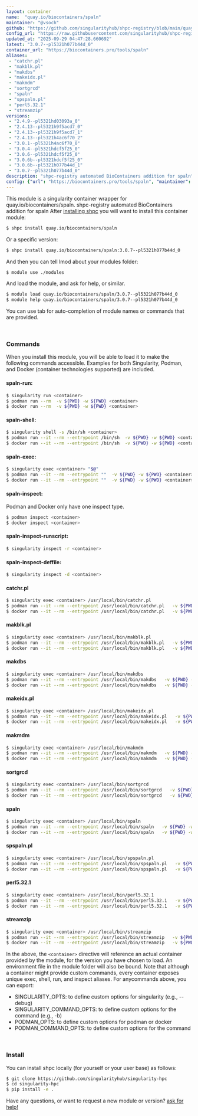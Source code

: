 ```yaml
---
layout: container
name:  "quay.io/biocontainers/spaln"
maintainer: "@vsoch"
github: "https://github.com/singularityhub/shpc-registry/blob/main/quay.io/biocontainers/spaln/container.yaml"
config_url: "https://raw.githubusercontent.com/singularityhub/shpc-registry/main/quay.io/biocontainers/spaln/container.yaml"
updated_at: "2025-09-29 04:47:28.660692"
latest: "3.0.7--pl5321h077b44d_0"
container_url: "https://biocontainers.pro/tools/spaln"
aliases:
 - "catchr.pl"
 - "makblk.pl"
 - "makdbs"
 - "makeidx.pl"
 - "makmdm"
 - "sortgrcd"
 - "spaln"
 - "spspaln.pl"
 - "perl5.32.1"
 - "streamzip"
versions:
 - "2.4.9--pl5321hd03093a_0"
 - "2.4.13--pl5321h9f5acd7_0"
 - "2.4.13--pl5321h9f5acd7_1"
 - "2.4.13--pl5321h4ac6f70_2"
 - "3.0.1--pl5321h4ac6f70_0"
 - "3.0.4--pl5321hdcf5f25_0"
 - "3.0.6--pl5321hdcf5f25_0"
 - "3.0.6b--pl5321hdcf5f25_0"
 - "3.0.6b--pl5321h077b44d_1"
 - "3.0.7--pl5321h077b44d_0"
description: "shpc-registry automated BioContainers addition for spaln"
config: {"url": "https://biocontainers.pro/tools/spaln", "maintainer": "@vsoch", "description": "shpc-registry automated BioContainers addition for spaln", "latest": {"3.0.7--pl5321h077b44d_0": "sha256:e1c03c8eab2debb63713db52f068923de5d2ecf9ee7a7cb4efda17a48667248a"}, "tags": {"2.4.9--pl5321hd03093a_0": "sha256:34800f4b833dbeaefb8795acfcc53083680e2bb1baa5ea01b680d52764dec858", "2.4.13--pl5321h9f5acd7_0": "sha256:56acb30ea1b953c21a8e8e76d7ba6118bbcf9860f2dcd3e4a4fda66b75400927", "2.4.13--pl5321h9f5acd7_1": "sha256:2ace59f46140dd2ab4d8abba3fb31b2c0fa227e01b7c53e95f0c5ce396effb73", "2.4.13--pl5321h4ac6f70_2": "sha256:a70af0d5daf8c0e9d13d8d7bd6f8f5230ecbd8c7d016c0d7e636047c4e710fcf", "3.0.1--pl5321h4ac6f70_0": "sha256:eac11f9a86d2e0fcaa25191122498b2d7538810b0a38e2146ae52bad4ba18d64", "3.0.4--pl5321hdcf5f25_0": "sha256:862f09e437de86f2cc937fc3f8846e98d4e1c3ac612728ee3325657542391c5b", "3.0.6--pl5321hdcf5f25_0": "sha256:957dbb276068579a8aee4fe9d339c0d48166a60ce74bfeb8c04231903bd5d4a3", "3.0.6b--pl5321hdcf5f25_0": "sha256:369473900c9e9ecd0942792b114b598ba778d9302da83193fa95b6f27cd1b130", "3.0.6b--pl5321h077b44d_1": "sha256:918b99867b16845930c5c4171b7088412b9a94c3d2383dc9627493bf261400ac", "3.0.7--pl5321h077b44d_0": "sha256:e1c03c8eab2debb63713db52f068923de5d2ecf9ee7a7cb4efda17a48667248a"}, "docker": "quay.io/biocontainers/spaln", "aliases": {"catchr.pl": "/usr/local/bin/catchr.pl", "makblk.pl": "/usr/local/bin/makblk.pl", "makdbs": "/usr/local/bin/makdbs", "makeidx.pl": "/usr/local/bin/makeidx.pl", "makmdm": "/usr/local/bin/makmdm", "sortgrcd": "/usr/local/bin/sortgrcd", "spaln": "/usr/local/bin/spaln", "spspaln.pl": "/usr/local/bin/spspaln.pl", "perl5.32.1": "/usr/local/bin/perl5.32.1", "streamzip": "/usr/local/bin/streamzip"}}
---
```


This module is a singularity container wrapper for quay.io/biocontainers/spaln.
shpc-registry automated BioContainers addition for spaln
After [installing shpc](#install) you will want to install this container module:


```bash
$ shpc install quay.io/biocontainers/spaln
```

Or a specific version:

```bash
$ shpc install quay.io/biocontainers/spaln:3.0.7--pl5321h077b44d_0
```

And then you can tell lmod about your modules folder:

```bash
$ module use ./modules
```

And load the module, and ask for help, or similar.

```bash
$ module load quay.io/biocontainers/spaln/3.0.7--pl5321h077b44d_0
$ module help quay.io/biocontainers/spaln/3.0.7--pl5321h077b44d_0
```

You can use tab for auto-completion of module names or commands that are provided.

<br>

### Commands

When you install this module, you will be able to load it to make the following commands accessible.
Examples for both Singularity, Podman, and Docker (container technologies supported) are included.

#### spaln-run:

```bash
$ singularity run <container>
$ podman run --rm  -v ${PWD} -w ${PWD} <container>
$ docker run --rm  -v ${PWD} -w ${PWD} <container>
```

#### spaln-shell:

```bash
$ singularity shell -s /bin/sh <container>
$ podman run --it --rm --entrypoint /bin/sh  -v ${PWD} -w ${PWD} <container>
$ docker run --it --rm --entrypoint /bin/sh  -v ${PWD} -w ${PWD} <container>
```

#### spaln-exec:

```bash
$ singularity exec <container> "$@"
$ podman run --it --rm --entrypoint ""  -v ${PWD} -w ${PWD} <container> "$@"
$ docker run --it --rm --entrypoint ""  -v ${PWD} -w ${PWD} <container> "$@"
```

#### spaln-inspect:

Podman and Docker only have one inspect type.

```bash
$ podman inspect <container>
$ docker inspect <container>
```

#### spaln-inspect-runscript:

```bash
$ singularity inspect -r <container>
```

#### spaln-inspect-deffile:

```bash
$ singularity inspect -d <container>
```


#### catchr.pl

```bash
$ singularity exec <container> /usr/local/bin/catchr.pl
$ podman run --it --rm --entrypoint /usr/local/bin/catchr.pl   -v ${PWD} -w ${PWD} <container> -c " $@"
$ docker run --it --rm --entrypoint /usr/local/bin/catchr.pl   -v ${PWD} -w ${PWD} <container> -c " $@"
```


#### makblk.pl

```bash
$ singularity exec <container> /usr/local/bin/makblk.pl
$ podman run --it --rm --entrypoint /usr/local/bin/makblk.pl   -v ${PWD} -w ${PWD} <container> -c " $@"
$ docker run --it --rm --entrypoint /usr/local/bin/makblk.pl   -v ${PWD} -w ${PWD} <container> -c " $@"
```


#### makdbs

```bash
$ singularity exec <container> /usr/local/bin/makdbs
$ podman run --it --rm --entrypoint /usr/local/bin/makdbs   -v ${PWD} -w ${PWD} <container> -c " $@"
$ docker run --it --rm --entrypoint /usr/local/bin/makdbs   -v ${PWD} -w ${PWD} <container> -c " $@"
```


#### makeidx.pl

```bash
$ singularity exec <container> /usr/local/bin/makeidx.pl
$ podman run --it --rm --entrypoint /usr/local/bin/makeidx.pl   -v ${PWD} -w ${PWD} <container> -c " $@"
$ docker run --it --rm --entrypoint /usr/local/bin/makeidx.pl   -v ${PWD} -w ${PWD} <container> -c " $@"
```


#### makmdm

```bash
$ singularity exec <container> /usr/local/bin/makmdm
$ podman run --it --rm --entrypoint /usr/local/bin/makmdm   -v ${PWD} -w ${PWD} <container> -c " $@"
$ docker run --it --rm --entrypoint /usr/local/bin/makmdm   -v ${PWD} -w ${PWD} <container> -c " $@"
```


#### sortgrcd

```bash
$ singularity exec <container> /usr/local/bin/sortgrcd
$ podman run --it --rm --entrypoint /usr/local/bin/sortgrcd   -v ${PWD} -w ${PWD} <container> -c " $@"
$ docker run --it --rm --entrypoint /usr/local/bin/sortgrcd   -v ${PWD} -w ${PWD} <container> -c " $@"
```


#### spaln

```bash
$ singularity exec <container> /usr/local/bin/spaln
$ podman run --it --rm --entrypoint /usr/local/bin/spaln   -v ${PWD} -w ${PWD} <container> -c " $@"
$ docker run --it --rm --entrypoint /usr/local/bin/spaln   -v ${PWD} -w ${PWD} <container> -c " $@"
```


#### spspaln.pl

```bash
$ singularity exec <container> /usr/local/bin/spspaln.pl
$ podman run --it --rm --entrypoint /usr/local/bin/spspaln.pl   -v ${PWD} -w ${PWD} <container> -c " $@"
$ docker run --it --rm --entrypoint /usr/local/bin/spspaln.pl   -v ${PWD} -w ${PWD} <container> -c " $@"
```


#### perl5.32.1

```bash
$ singularity exec <container> /usr/local/bin/perl5.32.1
$ podman run --it --rm --entrypoint /usr/local/bin/perl5.32.1   -v ${PWD} -w ${PWD} <container> -c " $@"
$ docker run --it --rm --entrypoint /usr/local/bin/perl5.32.1   -v ${PWD} -w ${PWD} <container> -c " $@"
```


#### streamzip

```bash
$ singularity exec <container> /usr/local/bin/streamzip
$ podman run --it --rm --entrypoint /usr/local/bin/streamzip   -v ${PWD} -w ${PWD} <container> -c " $@"
$ docker run --it --rm --entrypoint /usr/local/bin/streamzip   -v ${PWD} -w ${PWD} <container> -c " $@"
```



In the above, the `<container>` directive will reference an actual container provided
by the module, for the version you have chosen to load. An environment file in the
module folder will also be bound. Note that although a container
might provide custom commands, every container exposes unique exec, shell, run, and
inspect aliases. For anycommands above, you can export:

 - SINGULARITY_OPTS: to define custom options for singularity (e.g., --debug)
 - SINGULARITY_COMMAND_OPTS: to define custom options for the command (e.g., -b)
 - PODMAN_OPTS: to define custom options for podman or docker
 - PODMAN_COMMAND_OPTS: to define custom options for the command

<br>

### Install

You can install shpc locally (for yourself or your user base) as follows:

```bash
$ git clone https://github.com/singularityhub/singularity-hpc
$ cd singularity-hpc
$ pip install -e .
```

Have any questions, or want to request a new module or version? [ask for help!](https://github.com/singularityhub/singularity-hpc/issues)